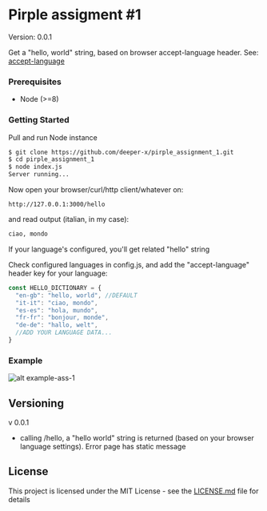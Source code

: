 # Pirple assigment #1

Version: 0.0.1

Get a "hello, world" string, based on browser accept-language header.
See: [accept-language](https://developer.mozilla.org/en-US/docs/Web/HTTP/Headers/Accept-Language)


### Prerequisites

* Node (>=8)

### Getting Started

Pull and run Node instance
```bash
$ git clone https://github.com/deeper-x/pirple_assignment_1.git
$ cd pirple_assignment_1
$ node index.js
Server running...

```

Now open your browser/curl/http client/whatever on:
```
http://127.0.0.1:3000/hello
```

and read output (italian, in my case):
```bash
ciao, mondo
```
If your language's configured, you'll get related "hello" string

Check configured languages in config.js, and add the "accept-language" header key for your language:
```javascript
const HELLO_DICTIONARY = {
  "en-gb": "hello, world", //DEFAULT
  "it-it": "ciao, mondo",
  "es-es": "hola, mundo",
  "fr-fr": "bonjour, monde",
  "de-de": "hallo, welt",
  //ADD YOUR LANGUAGE DATA...
}
```


### Example
![alt example-ass-1](https://ibb.co/eFaBGL)


## Versioning

v 0.0.1
* calling /hello, a "hello world" string is returned (based on your browser language settings). Error page has static message


## License

This project is licensed under the MIT License - see the [LICENSE.md](LICENSE.md) file for details
